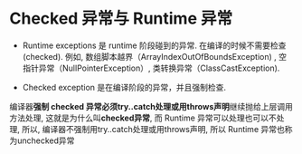 # Checked 异常与 Runtime 异常


* Runtime exceptions 是 runtime 阶段碰到的异常. 在编译的时候不需要检查 (checked). 例如,
数组脚本越界（ArrayIndexOutOfBoundsException) ,
空指针异常（NullPointerException）,
类转换异常（ClassCastException).

* Checked exception 是在编译阶段的异常，并且强制检查.

编译器**强制 checked 异常必须try..catch处理或用throws声明**继续抛给上层调用方法处理,
这就是为什么叫**checked异常**,
而 Runtime 异常可以处理也可以不处理,
所以,
编译器不强制用try..catch处理或用throws声明,
所以 Runtime 异常也称为unchecked异常

